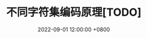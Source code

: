 ---
layout: post
title: 不同字符集编码原理[TODO]
date: 2022-09-01 12:00:00 +0800
last_modified_at: 2022-11-09 16:45:15 +0800
tags: [tech]
author:
author_url:
---